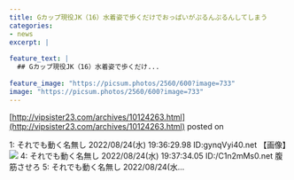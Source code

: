 ```yaml
---
title: Gカップ現役JK（16）水着姿で歩くだけでおっぱいがぷるんぷるんしてしまう
categories:
- news
excerpt: |
  
feature_text: |
  ## Gカップ現役JK（16）水着姿で歩くだけ...
  
feature_image: "https://picsum.photos/2560/600?image=733"
image: "https://picsum.photos/2560/600?image=733"
---
```


[http://vipsister23.com/archives/10124263.html](http://vipsister23.com/archives/10124263.html)
posted on 

<!--more-->

1: それでも動く名無し 2022/08/24(水) 19:36:29.98 ID:gynqVyi40.net 【画像】![](https://livedoor.blogimg.jp/vipsister23/imgs/e/a/ea341d39.gif) 4: それでも動く名無し 2022/08/24(水) 19:37:34.05 ID:/C1n2mMs0.net 腹筋させろ 5: それでも動く名無し 2022/08/24(水...
